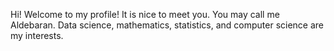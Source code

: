 Hi! Welcome to my profile! It is nice to meet you.
You may call me Aldebaran.
Data science, mathematics, statistics, and computer science are my interests.
